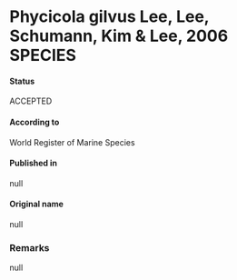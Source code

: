 # Phycicola gilvus Lee, Lee, Schumann, Kim & Lee, 2006 SPECIES

#### Status
ACCEPTED

#### According to
World Register of Marine Species

#### Published in
null

#### Original name
null

### Remarks
null